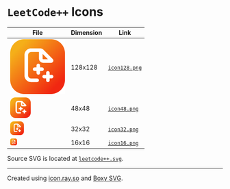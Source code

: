 # `LeetCode++` Icons

| File                        | Dimension | Link                       |
| --------------------------- | --------- | -------------------------- |
| ![icon128.png](icon128.png) | 128x128   | [`icon128.png`](icon.png)  |
| ![icon48.png](icon48.png)   | 48x48     | [`icon48.png`](icon48.png) |
| ![icon32.png](icon32.png)   | 32x32     | [`icon32.png`](icon32.png) |
| ![icon16.png](icon16.png)   | 16x16     | [`icon16.png`](icon16.png) |

Source SVG is located at [`leetcode++.svg`](leetcode++.svg).

---

Created using [icon.ray.so](https://icon.ray.so/) and [Boxy
SVG](https://boxy-svg.com/).
